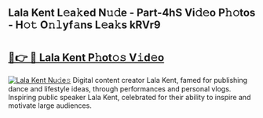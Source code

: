 ## Lala Kent L𝚎a𝚔ed N𝚞𝚍e - Part-4hS Vi𝚍𝚎o P𝚑𝚘tos - H𝚘𝚝 O𝚗𝚕yf𝚊ns L𝚎a𝚔s kRVr9

# <h2><a href="http://kfbvhr.oniu.top/?m=Lala+Kent">🔗👉 🔴 Lala Kent P𝚑ot𝚘𝚜 V𝚒d𝚎o</a></h2>

[![Lala Kent Nu𝚍e𝚜](https://i.imgur.com/0qMVB7G.gif)](http://kfbvhr.oniu.top/?m=Lala+Kent)
Digital content creator Lala Kent, famed for publishing dance and lifestyle ideas, through performances and personal vlogs. Inspiring public speaker Lala Kent, celebrated for their ability to inspire and motivate large audiences.  
